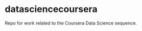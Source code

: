 datasciencecoursera
===================

Repo for work related to the Coursera Data Science sequence.
